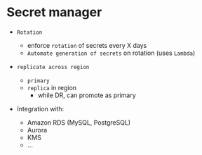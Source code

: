 # Secret manager
- `Rotation`
  - enforce `rotation` of secrets every X days
  - `Automate generation of secrets` on rotation (uses `Lambda`)
  
- `replicate across region`
  - `primary`
  - `replica` in region
    - while DR, can promote as primary
    
- Integration with:
    - Amazon RDS (MySQL, PostgreSQL)
    - Aurora
    - KMS
    - ...